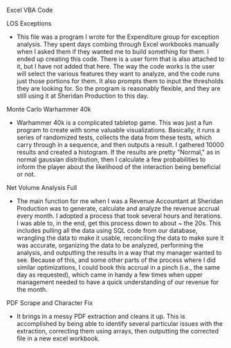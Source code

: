 Excel VBA Code

LOS Exceptions

  - This file was a program I wrote for the Expenditure group for exception analysis. They spent days combing through Excel workbooks manually when I asked them if they wanted me to build something for them. I ended up creating this code. There is a user form that is also attached to it, but I have not added that here. The way the code works is the user will select the various features they want to analyze, and the code runs just those portions for them. It also prompts them to input the thresholds they are looking for. So the program is reasonably flexible, and they are still using it at Sheridan Production to this day.
  
Monte Carlo Warhammer 40k
  - Warhammer 40k is a complicated tabletop game. This was just a fun program to create with some valuable visualizations. Basically, it runs a series of randomized tests, collects the data from these tests, which carry through in a sequence, and then outputs a result. I gathered 10000 results and created a histogram. If the results are pretty "Normal," as in normal gaussian distribution, then I calculate a few probabilities to inform the player about the likelihood of the interaction being beneficial or not.
  
Net Volume Analysis Full
  - The main function for me when I was a Revenue Accountant at Sheridan Production was to generate, calculate and analyze the revenue accrual every month. I adopted a process that took several hours and iterations. I was able to, in the end, get this process down to about ~ the 20s. This includes pulling all the data using SQL code from our database, wrangling the data to make it usable, reconciling the data to make sure it was accurate, organizing the data to be analyzed, performing the analysis, and outputting the results in a way that my manager wanted to see. Because of this, and some other parts of the process where I did similar optimizations, I could book this accrual in a pinch (i.e., the same day as requested), which came in handy a few times when upper management needed to have a quick understanding of our revenue for the month.
  
PDF Scrape and Character Fix
  - It brings in a messy PDF extraction and cleans it up. This is accomplished by being able to identify several particular issues with the extraction, correcting them using arrays, then outputting the corrected file in a new excel workbook.
